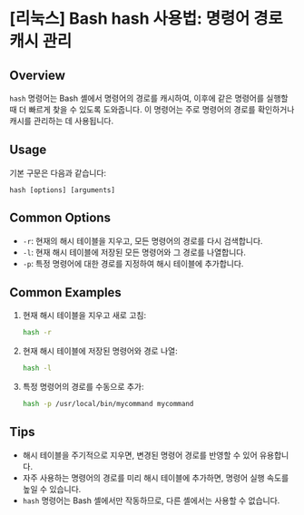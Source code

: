 # [리눅스] Bash hash 사용법: 명령어 경로 캐시 관리

## Overview
`hash` 명령어는 Bash 셸에서 명령어의 경로를 캐시하여, 이후에 같은 명령어를 실행할 때 더 빠르게 찾을 수 있도록 도와줍니다. 이 명령어는 주로 명령어의 경로를 확인하거나 캐시를 관리하는 데 사용됩니다.

## Usage
기본 구문은 다음과 같습니다:

```
hash [options] [arguments]
```

## Common Options
- `-r`: 현재의 해시 테이블을 지우고, 모든 명령어의 경로를 다시 검색합니다.
- `-l`: 현재 해시 테이블에 저장된 모든 명령어와 그 경로를 나열합니다.
- `-p`: 특정 명령어에 대한 경로를 지정하여 해시 테이블에 추가합니다.

## Common Examples
1. 현재 해시 테이블을 지우고 새로 고침:
   ```bash
   hash -r
   ```

2. 현재 해시 테이블에 저장된 명령어와 경로 나열:
   ```bash
   hash -l
   ```

3. 특정 명령어의 경로를 수동으로 추가:
   ```bash
   hash -p /usr/local/bin/mycommand mycommand
   ```

## Tips
- 해시 테이블을 주기적으로 지우면, 변경된 명령어 경로를 반영할 수 있어 유용합니다.
- 자주 사용하는 명령어의 경로를 미리 해시 테이블에 추가하면, 명령어 실행 속도를 높일 수 있습니다.
- `hash` 명령어는 Bash 셸에서만 작동하므로, 다른 셸에서는 사용할 수 없습니다.
